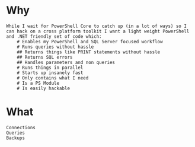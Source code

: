 # Why
    While I wait for PowerShell Core to catch up (in a lot of ways) so I can hack on a cross platform toolkit I want a light weight PowerShell and .NET friendly set of code which:
        # Enables my PowerShell and SQL Server focused workflow
        # Runs queries without hassle
        ## Returns things like PRINT statements without hassle
        ## Returns SQL errors
        ## Handles parameters and non queries
        # Runs things in parallel
        # Starts up insanely fast
        # Only contains what I need
        # Is a PS Module
        # Is easily hackable

# What 
    Connections
    Queries 
    Backups